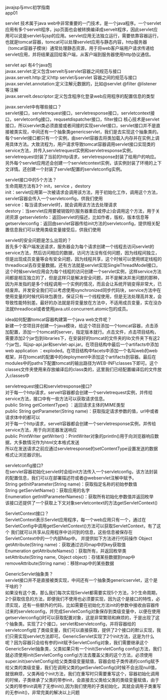javajsp与mvc初学指南  
app01 

servlet 技术属于java web中非常重要的一门技术，是一个java程序。一个servlet应用有多个servelt程序，jsp页面也会被转换编译成servelt程序，因此servlet应用可以说是servlet与jsp的应用。servlet应用无法独立运行，需要依靠容器运行，也就是tomcat容器，tomcat可以处理servlet应用与静态内容，http服务器（tomcat容器子模块）通常处理静态资源，用于将web客户端用户请求传递给servlet应用，并将结果返回给客户端，从客户端到服务器使用http协议通信。

servlet api  有4个java包  
javax.servlet:定义包含servelt与servlet容器之间规范与接口  
javax.servelt.http:定义http servlet与servlet 容器之间的规范与接口  
javax.servlet.annotation:定义注解元数据的，比如@servlet @filter @listener 等注解  
javax.servelt.descriptor:定义包含程序化登录web应用程序的配置信息的类型

javax.servlet中有哪些接口？  
servlet接口，servletrequest接口，servletresponse接口，servletcontext接口，servletconfig接口，requsetdispatcher接口，filter接口
核心技术是servlet接口，所以servlet类必须直接或者间接的实现servlet接口，servlet接口并不是直接被类实现，中间还有一个抽象类genericservlet，我们是去实现这个抽象类的。每个servlet接口都只有一个实例，由servlet容器去将类加载入内存并在实例上调用具体方法。大致流程为，用户请求导致tomcat容器调用servlet接口实现类的service方法，并传入servletrequest实例和servletresponse实例，servletrequest封装了当前的http请求，servletresponse封装了给用户的响应。另外每个servlet应用还会创建一个servletcontext实例，该实例封装了环境的上下文详情。还创建一个封装了servlet配置的servletconfig实例。

servlet接口中的5个方法？  
生命周期方法有3个  init，service ，destory    
init：servlet应用第一次被请求会调用该方法，用于初始化工作，调用这个方法，servlet容器会传入一个servletconfig，供我们使用   
service：每当请求servlet时，就会调用该方法去处理请求  
destory：当servlet应用要被销毁时(服务器重启或停止)会调用这个方法，用于关闭资源
getservletinfo：返回servlet的描述，比如作者，版权，版本信息等
getservlerconfig：返回由servlet容器传给init方法的servletconfig，提供相关配置信息我们可以使用类级变量接受后，供我们使用

servlet的安全问题是怎么出现的？  
首先多个客户端发送请求，服务器会为每个请求创建一个线程去访问servlet的service方法，然后访问相应的数据，访问方法没有任何问题，因为线程间独立，但是出现成员变量等会有安全问题，因为线程共享，这个时候可以使用绑定线程的threadlocal去存变量数据。还有方法就是servlet实现SingleThreadModel接口，这个时候servlet应用会为每个线程的访问创建一个servlet实例，这样service方法间都是相互独立的了，但是这样只是解决安全问题，并不是解决并发问题的那种，因为并发指的是多个线程调用一个实例的情况，而且会让系统开销变得非常大，已经废弃。并发安全我们可以考虑使用synchronized同步代码块，service方法中在使用变量的时候代码块包裹住，保证只有一个线程使用，但是无法处理高并发，会导致性能特别差。最好的办法就是将变量放在方法中，不适用成员变量，实在没办法就threadlocal或者使用java.util.concurrent.atomic包的成员。

idea如何配置tomcat容器构建第一个java web文件呢？   
新建一个空项目并创建一个java模块，给这个项目添加一个tomcat容器，点击添加配置，添加一个tomcat的server，指定版本就行。点击文件，点击项目结构，需要添加2个jar包到libraries下，在安装好的tomcat的文件夹的lib文件夹下有这2个jar包，叫jsp-api.jar和servlet-api.jar。在项目结构中最后一个artifacts中添加web application ：exploded。在项目结构中facets中添加一个名叫web的web框架，并在tomcat的配置中的deployment中添加这个artifacts到容器。最后在modules中的paths下配置tomcat的输出路径为WEB-INF\classes下即可。这个classes文件夹使用来存放编译后的class类的，这里我们已经配置编译后的文件放入classes中

servletrequest接口和servletresponse接口?  
对于每一个http请求，servelt容器都会创建一个servletrequest实例，并传给service方法，接口中有一些方法可以获取请求信息。  
public String getContentType() ：返回请求主体的MIME类型  
public String getParameter(String name)：获取指定请求参数的值，url中或者请求体中的都可以  
对于每一个http请求，servelt容器都会创建一个servletresponse实例，并传给service方法，用于向浏览器发送响应  
public PrintWriter getWriter()：PrintWriter对象的println()用于向浏览器响应数据，大多数情况作为html文本格式发送  
所以在发送请求之前应通过servletresponse的setContentType设置发送的数据格式让浏览器识别。

servletconfig接口?  
在servlet容器初始化servlet时会给init方法传入一个servletconfig，该方法封装的配置信息，我们可以在部署描述符或者@webservlet注解中赋予。  
String getInitParameter(String name)：获取指定名称的初始参数值  
String getServletName()：获取应用的名字  
Enumeration<String> getInitParameterNames()：获取所有初始化参数值并返回枚举  
该接口还提供了一个获取上下文对象servletcontext的方法getServletContext()

ServletContext接口？  
ServletContext表示Servlet应用程序，每一个web应用只有一个，通过在ServletConfig中调用getServletContext()方法可以获取ServletContext，有了这个
我们就可以共享从应用程序中访问到的信息，这些信息被保存在ServletContext中的一个内部Map中。  并提供如下方法进行代码操作
Object getAttribute(String name)：获取通过访问map中的key获取值  
Enumeration<String> getAttributeNames()：获取所有，并返回枚举类  
setAttribute(String name, Object object)：存储某些数据到map中  
removeAttribute(String name)：移除map中的某些数据
  
GenericServlet抽象类？  
servlet接口并不是直接被类实现，中间还有一个抽象类genericservlet，这个是干啥的？  
如果没有这个类，那么我们每次实现Servlet都需要实现5个方法，3个生命周期，2个获取信息的方法，即便我们不使用也必须要实现，因为这个是接口的特性，必须实现，还有一些额外的代码，比如需要在初始化方法init的参数中接收由容器传过来的servletconfig，并完成ServletConfig对象保存到类级变量中，以便在使用getservlerconfig()时可以获取配置对象，这是非常繁琐和麻烦的，于是出现了这个抽象类。实现了2个接口，servlet和servletconfig，并将容器给的servletconfig给了类级变量，我们可以直接获取，提供了2个接口的默认实现，我们只需实现servlet方法即可。GenericServlet实现了2个init方法，这是为什么呢？因为容器只会给有参的init赋予ServletConfig对象，我们需要继承这个GenericServlet抽象类，父类如果只有一个init(ServletConfig config)方法，我们就必须使用init(ServletConfig config)方法去覆盖父类的这个方法，必须使用super.init(servletConfig)给父类类级变量赋值，容器会给子类传递的config赋予给父类的类级变量，我们在调用父类的getServletConfig()时候不会出现null值，就很麻烦，父类再给个init方法，我们在重写时只需要重写这个，容器初始化调用的时候，子类继承了父类的带参init，会直接去父类给父类的类级变量赋值，由于父类的带参init调用了无参init(),因为我们使用的子类初始化，其就会调用子类重写的无参init()，非常完美的解决以上问题  
 
  
 




















